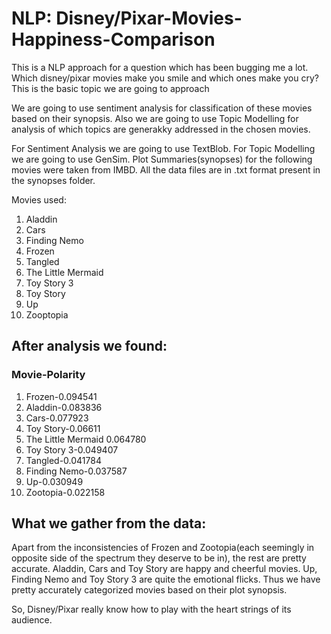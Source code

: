 # NLP: Disney/Pixar-Movies-Happiness-Comparison

This is a NLP approach for a question which has been bugging me a lot. Which disney/pixar movies make you smile and which ones make you cry?
This is the basic topic we are going to approach

We are going to use sentiment analysis for classification of these movies based on their synopsis. Also we are going to use Topic Modelling for analysis of which topics are generakky addressed in the chosen movies.

For Sentiment Analysis we are going to use TextBlob.
For Topic Modelling we are going to use GenSim.
Plot Summaries(synopses) for the following movies were taken from IMBD. All the data files are in .txt format present in the synopses folder.

Movies used:
1. Aladdin
2. Cars
3. Finding Nemo
4. Frozen
5. Tangled
6. The Little Mermaid
7. Toy Story 3
8. Toy Story
9. Up
10. Zooptopia


## After analysis we found:
### Movie-Polarity
1. Frozen-0.094541
2. Aladdin-0.083836
3. Cars-0.077923
4. Toy Story-0.06611
5. The Little Mermaid	0.064780
6. Toy Story 3-0.049407
7. Tangled-0.041784
8. Finding Nemo-0.037587
9. Up-0.030949
10. Zootopia-0.022158

## What we gather from the data:
Apart from the inconsistencies of Frozen and Zootopia(each seemingly in opposite side of the spectrum they deserve to be in), the rest are pretty accurate. Aladdin, Cars and Toy Story are happy and cheerful movies. Up, Finding Nemo and Toy Story 3 are quite the emotional flicks. Thus we have pretty accurately categorized movies based on their plot synopsis.

So, Disney/Pixar really know how to play with the heart strings of its audience. 

